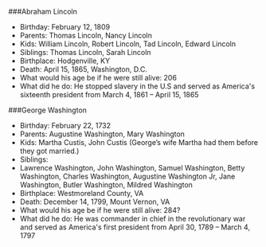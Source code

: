 ###Abraham Lincoln
 - Birthday: February 12, 1809
 - Parents: Thomas Lincoln, Nancy Lincoln
 - Kids: William Lincoln, Robert Lincoln, Tad Lincoln, Edward Lincoln
 - Siblings: Thomas Lincoln, Sarah Lincoln
 - Birthplace: Hodgenville, KY
 - Death: April 15, 1865, Washington, D.C.
 - What would his age be if he were still alive: 206
 - What did he do: He stopped slavery in the U.S and served as America's sixteenth president from March 4, 1861 – April 15, 1865

###George Washington
 - Birthday: February 22, 1732
 - Parents: Augustine Washington, Mary Washington
 - Kids: Martha Custis, John Custis (George’s wife Martha had them before they got married.)
 - Siblings:
  - Lawrence Washington, John Washington, Samuel Washington, Betty Washington, Charles Washington, Augustine Washington Jr, Jane Washington, Butler Washington, Mildred Washington
 - Birthplace: Westmoreland County, VA
 - Death: December 14, 1799, Mount Vernon, VA
 - What would his age be if he were still alive: 284?
 - What did he do: He was commander in chief in the revolutionary war and served as America's first president from April 30, 1789 – March 4, 1797
